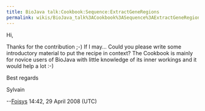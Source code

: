 ```yaml
---
title: BioJava talk:Cookbook:Sequence:ExtractGeneRegions
permalink: wikis/BioJava_talk%3ACookbook%3ASequence%3AExtractGeneRegions
---
```


Hi,

Thanks for the contribution ;-) If I may... Could you please write some
introductory material to put the recipe in context? The Cookbook is
mainly for novice users of BioJava with little knowledge of its inner
workings and it would help a lot :-)

Best regards

Sylvain

--[Foisys](User:Foisys "wikilink") 14:42, 29 April 2008 (UTC)
